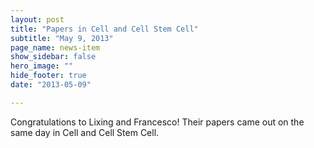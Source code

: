 ```yaml
---
layout: post
title: "Papers in Cell and Cell Stem Cell"
subtitle: "May 9, 2013"
page_name: news-item
show_sidebar: false
hero_image: ""
hide_footer: true
date: "2013-05-09"

---
```


Congratulations to Lixing and Francesco! Their papers came out on the same day in Cell and Cell Stem Cell.

